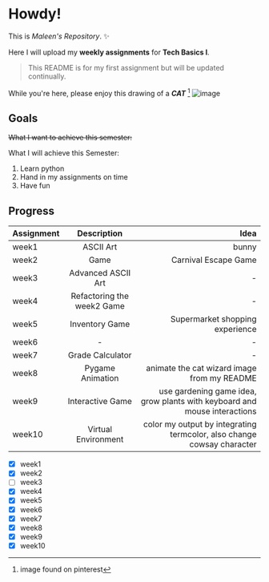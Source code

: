 <!-- HOWDY! -->
# Howdy!

This is *Maleen's Repository*. ✨

Here I will upload my **weekly assignments** for **Tech Basics I**.

> This README is for my first assignment but will be updated continually.

  While you're here, please enjoy this drawing of a ***CAT*** [^1]
  ![image](https://github.com/user-attachments/assets/94f40ffa-b135-4306-a5a9-0fa625439183)
  [^1]: image found on pinterest

<!-- Goals -->
## Goals

~~What I want to achieve this semester:~~

What I will achieve this Semester:

1. Learn python
2. Hand in my assignments on time
3. Have fun

<!-- Progress -->
## Progress

| Assignment | Description | Idea
| :--- | :-----------: | ------: |
| week1 | ASCII Art | bunny |
| week2 | Game | Carnival Escape Game |
| week3 | Advanced ASCII Art | - |
| week4 | Refactoring the week2 Game | - |
| week5 | Inventory Game | Supermarket shopping experience |
| week6 | - | - |
| week7 | Grade Calculator | - |
| week8 | Pygame Animation | animate the cat wizard image from my README |
| week9 | Interactive Game | use gardening game idea, grow plants with keyboard and mouse interactions |
| week10 | Virtual Environment | color my output by integrating termcolor, also change cowsay character|


- [x] week1
- [x] week2
- [ ] week3
- [x] week4
- [x] week5
- [x] week6
- [x] week7
- [x] week8
- [x] week9
- [x] week10
